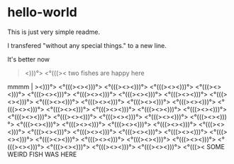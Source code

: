 # hello-world

This is just very simple readme.

I transfered "without any special things." to a new line.

It's better now


><)))°> <°(((>< two fishes are happy here

  mmmm
| ><)))°> <°(((><><)))°> <°(((><><)))°> <°(((><><)))°> <°(((><><)))°> <°(((><><)))°> <°(((><><)))°> <°(((><><)))°> <°(((><><)))°> <°(((><><)))°> <°(((><><)))°> <°(((><><)))°> <°(((><><)))°> <°(((><><)))°> <°(((><><)))°> <°(((><><)))°> <°(((><><)))°> <°(((><><)))°> <°(((><><)))°> <°(((><><)))°> <°(((><><)))°> <°(((><><)))°> <°(((><><)))°> <°(((><><)))°> <°(((><><)))°> <°(((><><)))°> <°(((><><)))°> <°(((><><)))°> <°(((><><)))°> <°(((><><)))°> <°(((><><)))°> <°(((><><)))°> <°(((><><)))°> <°(((><><)))°> <°(((><><)))°> <°(((><><)))°> <°(((><><)))°> <°(((><><)))°> <°(((><><)))°> <°(((><><)))°> <°(((><><)))°> <°(((><><)))°> <°(((><
SOME WEIRD FISH WAS HERE


